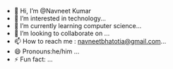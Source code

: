 - 👋 Hi, I’m @Navneet Kumar
- 👀 I’m interested in technology...
- 🌱 I’m currently learning computer science...
- 💞️ I’m looking to collaborate on ...
- 📫 How to reach me : navneetbhatotia@gmail.com...
- 😄 Pronouns:he/him ...
- ⚡ Fun fact: ...

<!---
Navneet-ydv/Navneet-ydv is a ✨ special ✨ repository because its `README.md` (this file) appears on your GitHub profile.
You can click the Preview link to take a look at your changes.
--->
